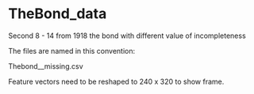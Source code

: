 # TheBond_data
Second 8 - 14 from 1918 the bond with different value of incompleteness

The files are named in this convention:

Thebond_<precentMissing>_missing.csv
  
Feature vectors need to be reshaped to 240 x 320 to show frame. 
